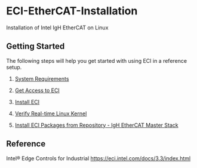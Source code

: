 # ECI-EtherCAT-Installation
Installation of Intel IgH EtherCAT on Linux

## Getting Started  
The following steps will help you get started with using ECI in a reference setup.  

1. [System Requirements](https://github.com/ShaguftaVarsi/ECI-EtherCAT-Installation/blob/main/System%20Requirements.md)

2. [Get Access to ECI](https://github.com/ShaguftaVarsi/ECI-EtherCAT-Installation/blob/main/Get%20Access%20to%20ECI.md)

3. [Install ECI](https://github.com/ShaguftaVarsi/ECI-EtherCAT-Installation/blob/main/Installation.md)

4. [Verify Real-time Linux Kernel](https://github.com/ShaguftaVarsi/ECI-EtherCAT-Installation/blob/main/Verify%20Build.md)

5. [Install ECI Packages from Repository - IgH EtherCAT Master Stack](https://github.com/ShaguftaVarsi/ECI-EtherCAT-Installation/blob/main/Installation%20of%20EtherCAT.md)


## Reference
Intel® Edge Controls for Industrial
https://eci.intel.com/docs/3.3/index.html
